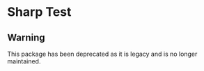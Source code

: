 # Sharp Test

## Warning 

This package has been deprecated as it is legacy and is no longer maintained.
